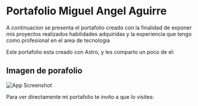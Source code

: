 
# Portafolio Miguel Angel Aguirre

A continuacion se presenta el portafolio creado con la finalidad de exponer mis proyectos realizados habilidades adquiridas y la experiencia que tengo como profesional en el area de tecnologia


Este portafolio esta creado con Astro, y les comparto un poco de el:


## Imagen de porafolio

![App Screenshot](https://tailwindcss.com/docs/installation/using-vite)


Para ver directamente mi portafolio te invito a que lo visites: 


